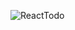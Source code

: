 

![ReactTodo](https://github.com/MertKaratass/React-TodoList/assets/140601271/bc1ff38c-8dcb-4a90-ad57-ce360199194b)
